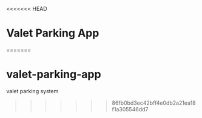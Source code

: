 <<<<<<< HEAD
# Valet Parking App
=======
# valet-parking-app
valet parking system
>>>>>>> 86fb0bd3ec42bff4e0db2a21ea18f1a305546dd7
